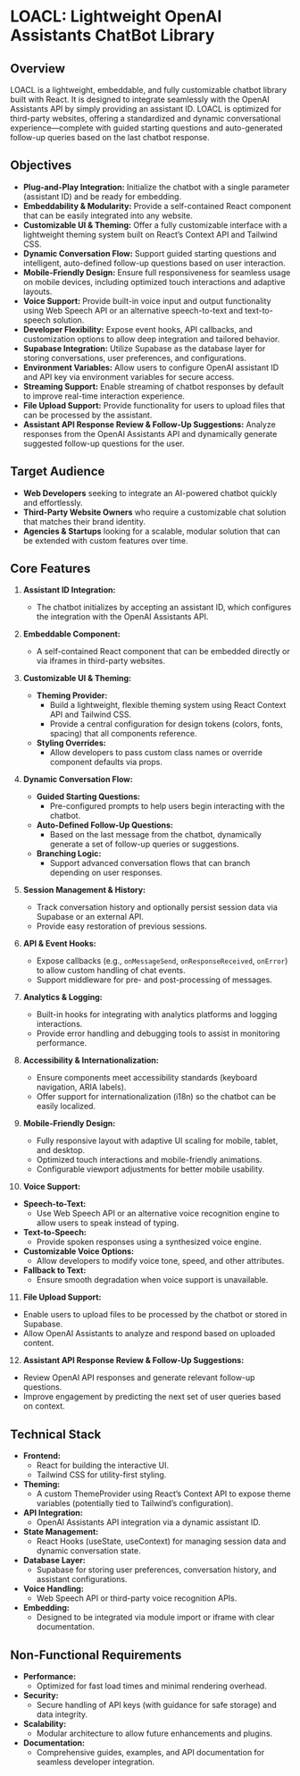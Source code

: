 # LOACL: Lightweight OpenAI Assistants ChatBot Library

## Overview
LOACL is a lightweight, embeddable, and fully customizable chatbot library built with React. It is designed to integrate seamlessly with the OpenAI Assistants API by simply providing an assistant ID. LOACL is optimized for third-party websites, offering a standardized and dynamic conversational experience—complete with guided starting questions and auto-generated follow-up queries based on the last chatbot response.

## Objectives
- **Plug-and-Play Integration:**
  Initialize the chatbot with a single parameter (assistant ID) and be ready for embedding.
- **Embeddability & Modularity:**
  Provide a self-contained React component that can be easily integrated into any website.
- **Customizable UI & Theming:**
  Offer a fully customizable interface with a lightweight theming system built on React’s Context API and Tailwind CSS.
- **Dynamic Conversation Flow:**
  Support guided starting questions and intelligent, auto-defined follow-up questions based on user interaction.
- **Mobile-Friendly Design:**
  Ensure full responsiveness for seamless usage on mobile devices, including optimized touch interactions and adaptive layouts.
- **Voice Support:**
  Provide built-in voice input and output functionality using Web Speech API or an alternative speech-to-text and text-to-speech solution.
- **Developer Flexibility:**
  Expose event hooks, API callbacks, and customization options to allow deep integration and tailored behavior.
- **Supabase Integration:**
  Utilize Supabase as the database layer for storing conversations, user preferences, and configurations.
- **Environment Variables:**
  Allow users to configure OpenAI assistant ID and API key via environment variables for secure access.
- **Streaming Support:**
  Enable streaming of chatbot responses by default to improve real-time interaction experience.
- **File Upload Support:**
  Provide functionality for users to upload files that can be processed by the assistant.
- **Assistant API Response Review & Follow-Up Suggestions:**
  Analyze responses from the OpenAI Assistants API and dynamically generate suggested follow-up questions for the user.

## Target Audience
- **Web Developers** seeking to integrate an AI-powered chatbot quickly and effortlessly.
- **Third-Party Website Owners** who require a customizable chat solution that matches their brand identity.
- **Agencies & Startups** looking for a scalable, modular solution that can be extended with custom features over time.

## Core Features
1. **Assistant ID Integration:**
   - The chatbot initializes by accepting an assistant ID, which configures the integration with the OpenAI Assistants API.

2. **Embeddable Component:**
   - A self-contained React component that can be embedded directly or via iframes in third-party websites.

3. **Customizable UI & Theming:**
   - **Theming Provider:**
     - Build a lightweight, flexible theming system using React Context API and Tailwind CSS.
     - Provide a central configuration for design tokens (colors, fonts, spacing) that all components reference.
   - **Styling Overrides:**
     - Allow developers to pass custom class names or override component defaults via props.

4. **Dynamic Conversation Flow:**
   - **Guided Starting Questions:**
     - Pre-configured prompts to help users begin interacting with the chatbot.
   - **Auto-Defined Follow-Up Questions:**
     - Based on the last message from the chatbot, dynamically generate a set of follow-up queries or suggestions.
   - **Branching Logic:**
     - Support advanced conversation flows that can branch depending on user responses.

5. **Session Management & History:**
   - Track conversation history and optionally persist session data via Supabase or an external API.
   - Provide easy restoration of previous sessions.

6. **API & Event Hooks:**
   - Expose callbacks (e.g., `onMessageSend`, `onResponseReceived`, `onError`) to allow custom handling of chat events.
   - Support middleware for pre- and post-processing of messages.

7. **Analytics & Logging:**
   - Built-in hooks for integrating with analytics platforms and logging interactions.
   - Provide error handling and debugging tools to assist in monitoring performance.

8. **Accessibility & Internationalization:**
   - Ensure components meet accessibility standards (keyboard navigation, ARIA labels).
   - Offer support for internationalization (i18n) so the chatbot can be easily localized.

9. **Mobile-Friendly Design:**
   - Fully responsive layout with adaptive UI scaling for mobile, tablet, and desktop.
   - Optimized touch interactions and mobile-friendly animations.
   - Configurable viewport adjustments for better mobile usability.

10. **Voice Support:**
   - **Speech-to-Text:**
     - Use Web Speech API or an alternative voice recognition engine to allow users to speak instead of typing.
   - **Text-to-Speech:**
     - Provide spoken responses using a synthesized voice engine.
   - **Customizable Voice Options:**
     - Allow developers to modify voice tone, speed, and other attributes.
   - **Fallback to Text:**
     - Ensure smooth degradation when voice support is unavailable.

11. **File Upload Support:**
   - Enable users to upload files to be processed by the chatbot or stored in Supabase.
   - Allow OpenAI Assistants to analyze and respond based on uploaded content.

12. **Assistant API Response Review & Follow-Up Suggestions:**
   - Review OpenAI API responses and generate relevant follow-up questions.
   - Improve engagement by predicting the next set of user queries based on context.

## Technical Stack
- **Frontend:**
  - React for building the interactive UI.
  - Tailwind CSS for utility-first styling.
- **Theming:**
  - A custom ThemeProvider using React’s Context API to expose theme variables (potentially tied to Tailwind’s configuration).
- **API Integration:**
  - OpenAI Assistants API integration via a dynamic assistant ID.
- **State Management:**
  - React Hooks (useState, useContext) for managing session data and dynamic conversation state.
- **Database Layer:**
  - Supabase for storing user preferences, conversation history, and assistant configurations.
- **Voice Handling:**
  - Web Speech API or third-party voice recognition APIs.
- **Embedding:**
  - Designed to be integrated via module import or iframe with clear documentation.

## Non-Functional Requirements
- **Performance:**
  - Optimized for fast load times and minimal rendering overhead.
- **Security:**
  - Secure handling of API keys (with guidance for safe storage) and data integrity.
- **Scalability:**
  - Modular architecture to allow future enhancements and plugins.
- **Documentation:**
  - Comprehensive guides, examples, and API documentation for seamless developer integration.

